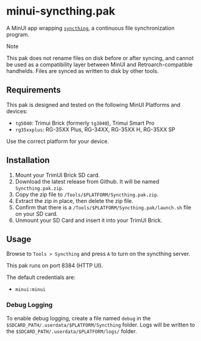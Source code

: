 # minui-syncthing.pak

A MinUI app wrapping [`syncthing`](https://syncthing.net/), a continuous file synchronization program.

> [!NOTE]
> This pak does not rename files on disk before or after syncing, and cannot be used
> as a compatibility layer between MinUI and Retroarch-compatible handhelds. Files
> are synced as written to disk by other tools.

## Requirements

This pak is designed and tested on the following MinUI Platforms and devices:

- `tg5040`: Trimui Brick (formerly `tg3040`), Trimui Smart Pro
- `rg35xxplus`: RG-35XX Plus, RG-34XX, RG-35XX H, RG-35XX SP

Use the correct platform for your device.

## Installation

1. Mount your TrimUI Brick SD card.
2. Download the latest release from Github. It will be named `Syncthing.pak.zip`.
3. Copy the zip file to `/Tools/$PLATFORM/Syncthing.pak.zip`.
4. Extract the zip in place, then delete the zip file.
5. Confirm that there is a `/Tools/$PLATFORM/Syncthing.pak/launch.sh` file on your SD card.
6. Unmount your SD Card and insert it into your TrimUI Brick.

## Usage

Browse to `Tools > Syncthing` and press `A` to turn on the syncthing server.

This pak runs on port 8384 (HTTP UI).

The default credentials are:

- `minui:minui`

### Debug Logging

To enable debug logging, create a file named `debug` in the `$SDCARD_PATH/.userdata/$PLATFORM/Syncthing` folder. Logs will be written to the `$SDCARD_PATH/.userdata/$PLATFORM/logs/` folder.
